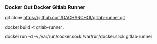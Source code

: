### Docker Out Docker Gitlab Runner
git clone https://github.com/DACHANCHOI/gitlab-runner.git

docker build -t gitlab-runner .

docker run -d -v /var/run/docker.sock:/var/run/docker.sock gitlab-runner
